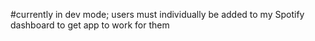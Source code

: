 #currently in dev mode; users must individually be added to my Spotify dashboard to get app to work for them
